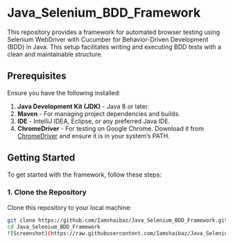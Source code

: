 # Java_Selenium_BDD_Framework

This repository provides a framework for automated browser testing using Selenium WebDriver with Cucumber for Behavior-Driven Development (BDD) in Java. This setup facilitates writing and executing BDD tests with a clean and maintainable structure.

## Prerequisites

Ensure you have the following installed:

1. **Java Development Kit (JDK)** - Java 8 or later.
2. **Maven** - For managing project dependencies and builds.
3. **IDE** - IntelliJ IDEA, Eclipse, or any preferred Java IDE.
4. **ChromeDriver** - For testing on Google Chrome. Download it from [ChromeDriver](https://sites.google.com/a/chromium.org/chromedriver/downloads) and ensure it is in your system’s PATH.

## Getting Started

To get started with the framework, follow these steps:

### 1. Clone the Repository

Clone this repository to your local machine:

```bash
git clone https://github.com/Iamshaibaz/Java_Selenium_BDD_Framework.git
cd Java_Selenium_BDD_Framework
![Screenshot](https://raw.githubusercontent.com/Iamshaibaz/Java_Selenium_BDD_Framework/main/src/test/resources/features/Screenshot%202024-09-01%20144420.png)


